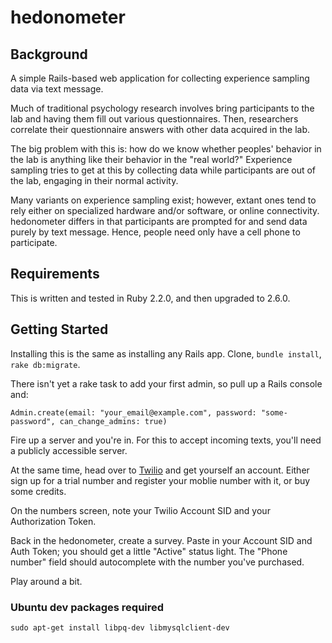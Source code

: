 # hedonometer

## Background

A simple Rails-based web application for collecting experience sampling data via text message.

Much of traditional psychology research involves bring participants to the lab and having them fill out various questionnaires. Then, researchers correlate their questionnaire answers with other data acquired in the lab.

The big problem with this is: how do we know whether peoples' behavior in the lab is anything like their behavior in the "real world?" Experience sampling tries to get at this by collecting data while participants are out of the lab, engaging in their normal activity.

Many variants on experience sampling exist; however, extant ones tend to rely either on specialized hardware and/or software, or online connectivity.  hedonometer differs in that participants are prompted for and send data purely by text message. Hence, people need only have a cell phone to participate.


## Requirements

This is written and tested in Ruby 2.2.0, and then upgraded to 2.6.0.

## Getting Started

Installing this is the same as installing any Rails app. Clone, `bundle install`, `rake db:migrate`.

There isn't yet a rake task to add your first admin, so pull up a Rails console and:

```
Admin.create(email: "your_email@example.com", password: "some-password", can_change_admins: true)
```

Fire up a server and you're in. For this to accept incoming texts, you'll need a publicly accessible server.

At the same time, head over to [Twilio](http://twilio.com) and get yourself an account. Either sign up for a trial number and register your moblie number with it, or buy some credits.

On the numbers screen, note your Twilio Account SID and your Authorization Token.

Back in the hedonometer, create a survey. Paste in your Account SID and Auth Token; you should get a little "Active" status light. The "Phone number" field should autocomplete with the number you've purchased.

Play around a bit.


### Ubuntu dev packages required

    sudo apt-get install libpq-dev libmysqlclient-dev



